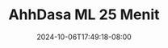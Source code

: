 --- 
title: "AhhDasa ML 25 Menit"
description: "  bokeh AhhDasa ML 25 Menit simontox durasi panjang baru"
date: 2024-10-06T17:49:18-08:00
file_code: "78zcj9rql9uu"
draft: false
cover: "3vegedquc3lobxnk.jpg"
tags: ["AhhDasa", "Menit", "bokep-indo", "bokep-viral", "bokep-ig"]
length: 1500
fld_id: "1482911"
foldername: "Ahh dasa  labilasa update"
categories: ["Ahh dasa  labilasa update"]
views: 0
---